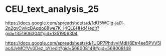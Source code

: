 # CEU_text_analysis_25

https://docs.google.com/spreadsheets/d/1dU5WCIg-ja0l-2n2gvCwkcBAqdo88we7K_j4QL8HHd4/edit?gid=1351906304#gid=1351906304

https://docs.google.com/spreadsheets/d/1UQP7PhdvvIMdH8Etr4ee5PVV5lac4JvMCfVv0Dez_bY/edit?gid=568008148#gid=568008148